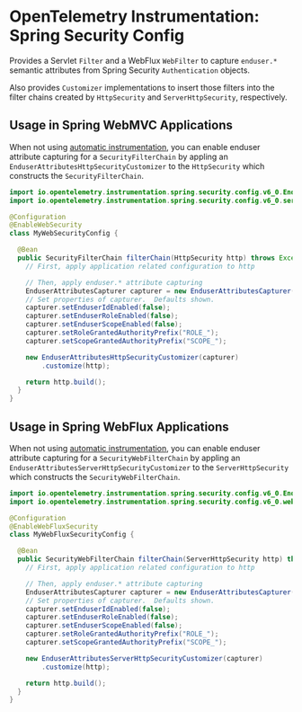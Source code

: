 # OpenTelemetry Instrumentation: Spring Security Config

Provides a Servlet `Filter` and a WebFlux `WebFilter` to capture `enduser.*` semantic attributes
from Spring Security `Authentication` objects.

Also provides `Customizer` implementations to insert those filters into the filter chains created by
`HttpSecurity` and `ServerHttpSecurity`, respectively.

## Usage in Spring WebMVC Applications

When not using [automatic instrumentation](../javaagent/), you can enable enduser attribute capturing
for a `SecurityFilterChain` by appling an `EnduserAttributesHttpSecurityCustomizer`
to the `HttpSecurity` which constructs the `SecurityFilterChain`.

```java
import io.opentelemetry.instrumentation.spring.security.config.v6_0.EnduserAttributesCapturer;
import io.opentelemetry.instrumentation.spring.security.config.v6_0.servlet.EnduserAttributesHttpSecurityCustomizer;

@Configuration
@EnableWebSecurity
class MyWebSecurityConfig {

  @Bean
  public SecurityFilterChain filterChain(HttpSecurity http) throws Exception {
    // First, apply application related configuration to http

    // Then, apply enduser.* attribute capturing
    EnduserAttributesCapturer capturer = new EnduserAttributesCapturer();
    // Set properties of capturer.  Defaults shown.
    capturer.setEnduserIdEnabled(false);
    capturer.setEnduserRoleEnabled(false);
    capturer.setEnduserScopeEnabled(false);
    capturer.setRoleGrantedAuthorityPrefix("ROLE_");
    capturer.setScopeGrantedAuthorityPrefix("SCOPE_");

    new EnduserAttributesHttpSecurityCustomizer(capturer)
        .customize(http);

    return http.build();
  }
}
```

## Usage in Spring WebFlux Applications

When not using [automatic instrumentation](../javaagent/), you can enable enduser attribute capturing
for a `SecurityWebFilterChain` by appling an `EnduserAttributesServerHttpSecurityCustomizer`
to the `ServerHttpSecurity` which constructs the `SecurityWebFilterChain`.

```java
import io.opentelemetry.instrumentation.spring.security.config.v6_0.EnduserAttributesCapturer;
import io.opentelemetry.instrumentation.spring.security.config.v6_0.webflux.EnduserAttributesServerHttpSecurityCustomizer;

@Configuration
@EnableWebFluxSecurity
class MyWebFluxSecurityConfig {

  @Bean
  public SecurityWebFilterChain filterChain(ServerHttpSecurity http) throws Exception {
    // First, apply application related configuration to http

    // Then, apply enduser.* attribute capturing
    EnduserAttributesCapturer capturer = new EnduserAttributesCapturer();
    // Set properties of capturer.  Defaults shown.
    capturer.setEnduserIdEnabled(false);
    capturer.setEnduserRoleEnabled(false);
    capturer.setEnduserScopeEnabled(false);
    capturer.setRoleGrantedAuthorityPrefix("ROLE_");
    capturer.setScopeGrantedAuthorityPrefix("SCOPE_");

    new EnduserAttributesServerHttpSecurityCustomizer(capturer)
        .customize(http);

    return http.build();
  }
}
```
